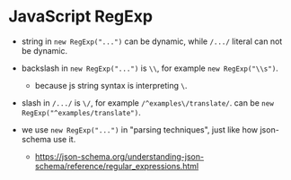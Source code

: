 # JavaScript RegExp

- string in `new RegExp("...")` can be dynamic,
  while `/.../` literal can not be dynamic.

- backslash in `new RegExp("...")` is `\\`,
  for example `new RegExp("\\s")`.
  - because js string syntax is interpreting `\`.

- slash in `/.../` is `\/`,
  for example `/^examples\/translate/`.
  can be `new RegExp("^examples/translate")`.

- we use `new RegExp("...")` in "parsing techniques",
  just like how json-schema use it.
  - https://json-schema.org/understanding-json-schema/reference/regular_expressions.html
